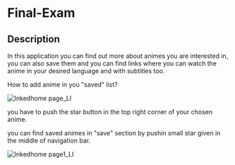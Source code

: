 # Final-Exam

Description
-----------

In this application you can find out more about animes you are interested in, you can also save them
and you can find links where you can watch the anime in your desired language and with subtitles too.


How to add anime in you "saved" list?










![Inkedhome page_LI](https://user-images.githubusercontent.com/92739122/150611836-df3cd55f-97ae-43d5-bfab-a7187cf61f4c.jpg)









you have to push the star button in the top right corner of your chosen anime.




you can find saved animes in "save" section by pushin small star given in the middle of navigation bar.









![Inkedhome page1_LI](https://user-images.githubusercontent.com/92739122/150612116-c522f368-297e-4d3a-a8ca-839d2f48147e.jpg)













